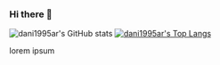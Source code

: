 ### Hi there 👋

<!--
**dani1995ar/dani1995ar** is a ✨ _special_ ✨ repository because its `README.md` (this file) appears on your GitHub profile.

Here are some ideas to get you started:

- 🔭 I’m currently working on ...
- 🌱 I’m currently learning ...
- 👯 I’m looking to collaborate on ...
- 🤔 I’m looking for help with ...
- 💬 Ask me about ...
- 📫 How to reach me: ...
- 😄 Pronouns: ...
- ⚡ Fun fact: ...
-->

![dani1995ar's GitHub stats](https://github-readme-stats.vercel.app/api?username=dani1995ar&count_private=true&show_icons=true&theme=react&hide_title=true&layout=compact)
[![dani1995ar's Top Langs](https://github-readme-stats.vercel.app/api/top-langs/?username=dani1995ar&theme=react&layout=compact)](https://github.com/anuraghazra/github-readme-stats)

lorem ipsum
